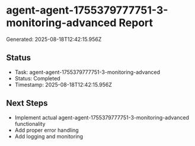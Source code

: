 # agent-agent-1755379777751-3-monitoring-advanced Report

Generated: 2025-08-18T12:42:15.956Z

## Status
- Task: agent-agent-1755379777751-3-monitoring-advanced
- Status: Completed
- Timestamp: 2025-08-18T12:42:15.956Z

## Next Steps
- Implement actual agent-agent-1755379777751-3-monitoring-advanced functionality
- Add proper error handling
- Add logging and monitoring
